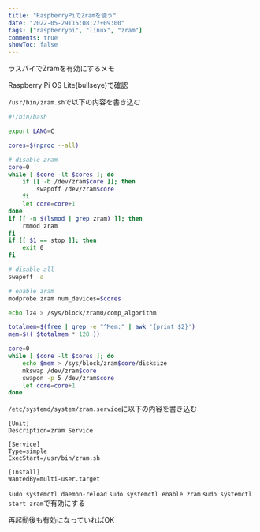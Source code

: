 ```yaml
---
title: "RaspberryPiでZramを使う"
date: "2022-05-29T15:08:27+09:00"
tags: ["raspberrypi", "linux", "zram"]
comments: true
showToc: false
---
```

ラスパイでZramを有効にするメモ

Raspberry Pi OS Lite(bullseye)で確認

`/usr/bin/zram.sh`で以下の内容を書き込む

```bash
#!/bin/bash

export LANG=C

cores=$(nproc --all)

# disable zram
core=0
while [ $core -lt $cores ]; do
    if [[ -b /dev/zram$core ]]; then
        swapoff /dev/zram$core
    fi
    let core=core+1
done
if [[ -n $(lsmod | grep zram) ]]; then
    rmmod zram
fi
if [[ $1 == stop ]]; then
    exit 0
fi

# disable all
swapoff -a

# enable zram
modprobe zram num_devices=$cores

echo lz4 > /sys/block/zram0/comp_algorithm

totalmem=$(free | grep -e "^Mem:" | awk '{print $2}')
mem=$(( $totalmem * 128 ))

core=0
while [ $core -lt $cores ]; do
    echo $mem > /sys/block/zram$core/disksize
    mkswap /dev/zram$core
    swapon -p 5 /dev/zram$core
    let core=core+1
done
```

`/etc/systemd/system/zram.service`に以下の内容を書き込む

```.service
[Unit]
Description=zram Service

[Service]
Type=simple
ExecStart=/usr/bin/zram.sh

[Install]
WantedBy=multi-user.target
```

`sudo systemctl daemon-reload`
`sudo systemctl enable zram`
`sudo systemctl start zram`で有効にする

再起動後も有効になっていればOK